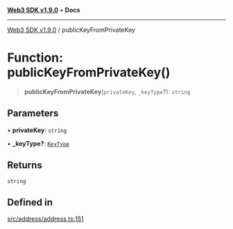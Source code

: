 [**Web3 SDK v1.9.0**](../README.md) • **Docs**

***

[Web3 SDK v1.9.0](../globals.md) / publicKeyFromPrivateKey

# Function: publicKeyFromPrivateKey()

> **publicKeyFromPrivateKey**(`privateKey`, `_keyType`?): `string`

## Parameters

• **privateKey**: `string`

• **\_keyType?**: [`KeyType`](../type-aliases/KeyType.md)

## Returns

`string`

## Defined in

[src/address/address.ts:151](https://github.com/Mystic-Nayy/alephium-web3/blob/ee41f5e0e7d7fb0b155fe62f05b2ac03772895ca/packages/web3/src/address/address.ts#L151)
